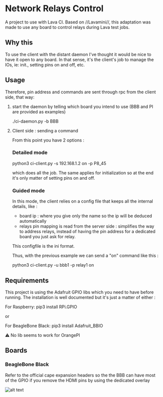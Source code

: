 # Network Relays Control #

A project to use with Lava CI. Based on //Lavamini//, this adaptation was made to use any board to control
relays during Lava test jobs.

## Why this ##

To use the client with the distant daemon I've thought it would be nice to have it
open to any board. In that sense, it's the client's job to manage the IOs, ie:  init., setting pins on and off, etc.

## Usage ##

Therefore, pin address and commands are sent through rpc from the client side, that way:

1) start the daemon by telling which board you intend to use (BBB and PI are provided as examples)

     ./ci-daemon.py -b BBB
     
2) Client side : sending a command

   From this point you have 2 options :

   ### Detailed mode ####

   python3 ci-client.py -s 192.168.1.2 on -p P8_45

   which does all the job. The same applies for initialization so at the end it's only matter of setting pins on and off.

   ### Guided mode ###

   In this mode, the client relies on a config file that keeps all the internal details, like :
      - board ip : where you give only the name so the ip will be deduced automatically
      - relays pin mapping is read from the server side : simplifies the way to address relays, instead of having the pin address for a dedicated board you just ask for relay.

   This configfile is the ini format.

   Thus, with the previous example we can send a "on" command like this :

   python3 ci-client.py -u bbb1 -p relay1 on



## Requirements ##
This project is using the Adafruit GPIO libs which you need to have before running.
The installation is well documented but it's just a matter of either :

For Raspberry:
    pip3 install RPi.GPIO

or

For BeagleBone Black:
    pip3 install Adafruit_BBIO

 :warning: No lib seems to work for OrangePI 

## Boards ##
### BeagleBone Black ###

Refer to the official cape expansion headers so the the BBB can have most of the GPIO if you remove the HDMI pins by using  the dedicated overlay

![alt text](https://raw.githubusercontent.com/dlewin/NRC/master/Docs/NRC_BBB.png)
  
